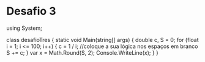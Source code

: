# Desafio 3 

using System;

class desafioTres
{
    static void Main(string[] args)
    {
        double c, S = 0;
        for (float i = 1; i <= 100; i++)
        {
            c = 1 / i;  //coloque a sua lógica nos espaços em branco
            S += c;
        }
        var x = Math.Round(S, 2);
        Console.WriteLine(x);
    }
}